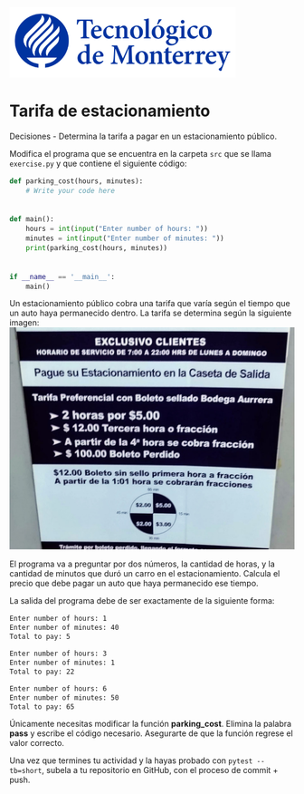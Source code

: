 ![Tec de Monterrey](../../images/logotecmty.png)
# Tarifa de estacionamiento
Decisiones - Determina la tarifa a pagar en un estacionamiento público.

Modifica el programa que se encuentra en la carpeta `src` que se llama
`exercise.py` y que contiene el siguiente código:

```python
def parking_cost(hours, minutes):
    # Write your code here


def main():
    hours = int(input("Enter number of hours: "))
    minutes = int(input("Enter number of minutes: "))
    print(parking_cost(hours, minutes))


if __name__ == '__main__':
    main()
```

Un estacionamiento público cobra una tarifa que varía según el tiempo que un
auto haya permanecido dentro. La tarifa se determina según la siguiente imagen:
![Tarifa estacionamiento](../../images/IMG_20210320_204417498.jpg)

El programa va a preguntar por dos números, la cantidad de horas, y la cantidad
de minutos que duró un carro en el estacionamiento.
Calcula el precio que debe pagar un auto que haya permanecido ese tiempo.

La salida del programa debe de ser exactamente de la siguiente forma:

```plaintext
Enter number of hours: 1
Enter number of minutes: 40
Total to pay: 5
```

```plaintext
Enter number of hours: 3
Enter number of minutes: 1
Total to pay: 22
```

```plaintext
Enter number of hours: 6
Enter number of minutes: 50
Total to pay: 65
```

Únicamente necesitas modificar la función **parking_cost**.
Elimina la palabra __pass__ y escribe el código necesario.
Asegurarte de que la función regrese el valor correcto.

Una vez que termines tu actividad y la hayas probado con `pytest --tb=short`,
subela a tu repositorio en GitHub, con el proceso de commit + push.
